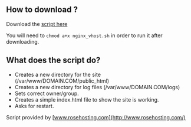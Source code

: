 ## How to download ?

Download the [script here](https://raw.github.com/rosehosting/nginx_vhost.sh/master/nginx_vhost.sh)

You will need to `chmod a+x nginx_vhost.sh` in order to run it after downloading.


## What does the script do?

-   Creates a new directory for the site (/var/www/DOMAIN.COM/public_html)
-   Creates a new directory for log files (/var/www/DOMAIN.COM/logs)
-   Sets correct owner/group.
-   Creates a simple index.html file to show the site is working.
-   Asks for restart.

Script provided by [www.rosehosting.com](http://www.rosehosting.com/)